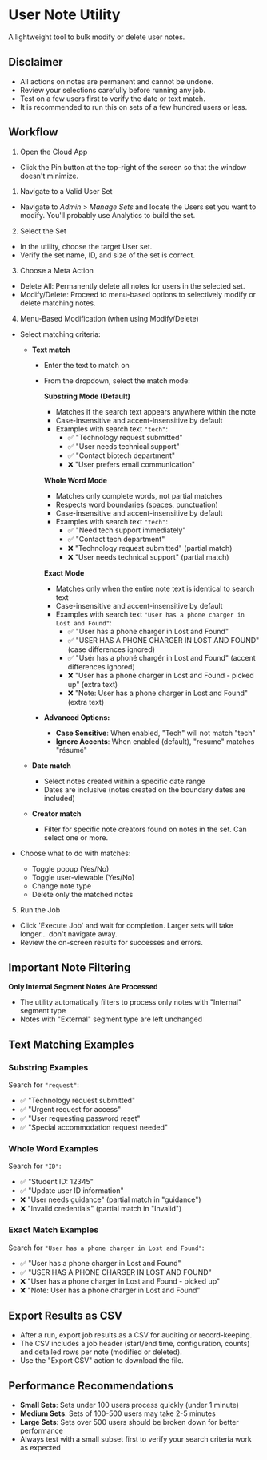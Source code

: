 # User Note Utility

A lightweight tool to bulk modify or delete user notes.

## Disclaimer

- All actions on notes are permanent and cannot be undone.
- Review your selections carefully before running any job.
- Test on a few users first to verify the date or text match.
- It is recommended to run this on sets of a few hundred users or less.

## Workflow

1) Open the Cloud App
- Click the Pin button at the top-right of the screen so that the window doesn't minimize.
  
1) Navigate to a Valid User Set
- Navigate to *Admin* > *Manage Sets* and locate the Users set you want to modify. You'll probably use Analytics to build the set.

2) Select the Set
- In the utility, choose the target User set.
- Verify the set name, ID, and size of the set is correct.

3) Choose a Meta Action
- Delete All: Permanently delete all notes for users in the selected set.
- Modify/Delete: Proceed to menu-based options to selectively modify or delete matching notes.

4) Menu-Based Modification (when using Modify/Delete)
- Select matching criteria:
  - **Text match**
      - Enter the text to match on
      - From the dropdown, select the match mode:
        
        **Substring Mode (Default)**
        - Matches if the search text appears anywhere within the note
        - Case-insensitive and accent-insensitive by default
        - Examples with search text `"tech"`:
          - ✅ "Technology request submitted"
          - ✅ "User needs technical support"
          - ✅ "Contact biotech department"
          - ❌ "User prefers email communication"
        
        **Whole Word Mode**
        - Matches only complete words, not partial matches
        - Respects word boundaries (spaces, punctuation)
        - Case-insensitive and accent-insensitive by default
        - Examples with search text `"tech"`:
          - ✅ "Need tech support immediately"
          - ✅ "Contact tech department"
          - ❌ "Technology request submitted" (partial match)
          - ❌ "User needs technical support" (partial match)
        
        **Exact Mode**
        - Matches only when the entire note text is identical to search text
        - Case-insensitive and accent-insensitive by default
        - Examples with search text `"User has a phone charger in Lost and Found"`:
          - ✅ "User has a phone charger in Lost and Found"
          - ✅ "USER HAS A PHONE CHARGER IN LOST AND FOUND" (case differences ignored)
          - ✅ "Usér has a phoné chargér in Lost and Found" (accent differences ignored)
          - ❌ "User has a phone charger in Lost and Found - picked up" (extra text)
          - ❌ "Note: User has a phone charger in Lost and Found" (extra text)
      
      - **Advanced Options:**
        - **Case Sensitive**: When enabled, "Tech" will not match "tech"
        - **Ignore Accents**: When enabled (default), "resume" matches "résumé"
        
  - **Date match**
    - Select notes created within a specific date range
    - Dates are inclusive (notes created on the boundary dates are included)
  
  - **Creator match**
    - Filter for specific note creators found on notes in the set. Can select one or more.
    
- Choose what to do with matches:
  - Toggle popup (Yes/No)
  - Toggle user-viewable (Yes/No)
  - Change note type
  - Delete only the matched notes

5) Run the Job
- Click 'Execute Job' and wait for completion. Larger sets will take longer... don't navigate away.
- Review the on-screen results for successes and errors.

## Important Note Filtering

**Only Internal Segment Notes Are Processed**
- The utility automatically filters to process only notes with "Internal" segment type
- Notes with "External" segment type are left unchanged

## Text Matching Examples

### Substring Examples
Search for `"request"`:
- ✅ "Technology request submitted"
- ✅ "Urgent request for access"
- ✅ "User requesting password reset"
- ✅ "Special accommodation request needed"

### Whole Word Examples  
Search for `"ID"`:
- ✅ "Student ID: 12345"
- ✅ "Update user ID information"
- ❌ "User needs guidance" (partial match in "guidance")
- ❌ "Invalid credentials" (partial match in "Invalid")

### Exact Match Examples
Search for `"User has a phone charger in Lost and Found"`:
- ✅ "User has a phone charger in Lost and Found"
- ✅ "USER HAS A PHONE CHARGER IN LOST AND FOUND"
- ❌ "User has a phone charger in Lost and Found - picked up"
- ❌ "Note: User has a phone charger in Lost and Found"

## Export Results as CSV
- After a run, export job results as a CSV for auditing or record-keeping.
- The CSV includes a job header (start/end time, configuration, counts) and detailed rows per note (modified or deleted).
- Use the "Export CSV" action to download the file.

## Performance Recommendations

- **Small Sets**: Sets under 100 users process quickly (under 1 minute)
- **Medium Sets**: Sets of 100-500 users may take 2-5 minutes
- **Large Sets**: Sets over 500 users should be broken down for better performance
- Always test with a small subset first to verify your search criteria work as expected
